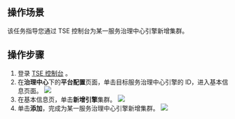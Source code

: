 
 ## 操作场景

该任务指导您通过 TSE 控制台为某一服务治理中心引擎新增集群。


## 操作步骤

1. 登录 [TSE 控制台](https://console.cloud.tencent.com/tse) 。
2. 在**治理中心**下的**平台配置**页面，单击目标服务治理中心引擎的 ID，进入基本信息页面。
![](https://main.qcloudimg.com/raw/78b4983a470852451d1a93ea80ed9c3e.jpg)
3. 在基本信息页，单击**新增引擎**集群。
![](https://main.qcloudimg.com/raw/b77415323803b184ef4cabce68837dba.jpg)
4. 单击**添加**，完成为某一服务治理中心引擎新增集群。
![](https://main.qcloudimg.com/raw/79bb1538ff806ed6916478f675a52d45.jpg)
